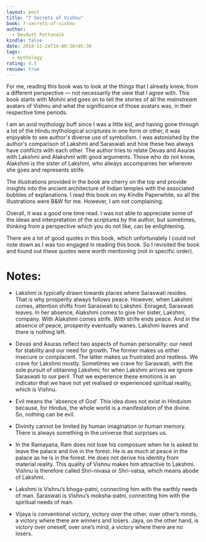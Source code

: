 ```yaml
---
layout: post
title: "7 Secrets of Vishnu"
book: 7-secrets-of-vishnu
author:
  - Devdutt Pattanaik
kindle: false
date: 2018-11-24T14:00:36+05:30
tags:
  - mythology
rating: 4.5
review: true
---
```


<!-- {{< figure type="margin" src="/images/books/7-secrets-of-vishnu.jpg" rating="4.5" title="7 Secrets of Vishnu">}} -->


For me, reading this book was to look at the things that I already knew, from a
different perspective — not necessarily the view that I agree with.
This book starts with Mohini and goes on to tell the stories of all the *mainstream*
avatars of Vishnu and what the significance of those avatars was, in their
respective time periods.

I am an avid mythology buff since I was a little kid, and having gone through a
lot of the Hindu mythological
scriptures in one form or other, it was enjoyable to see author's diverse
use of symbolism.
I was astonished by the author's comparison of Lakshmi and Saraswati and how
these two always have conflicts with each other. The author tries to relate Devas
and Asuras with Lakshmi and Alakshmi with good arguments. Those who do not know,
Alakshmi is the sister of
Lakshmi, who always accompanies her wherever she goes and represents strife.

The illustrations provided in the book are cherry on the top and
provide insights into the ancient architecture of Indian temples with the
associated bubbles of explanations. I read this book on my Kindle Paperwhite, so
all the illustrations were B&W for me. However, I am not complaining.

Overall, it was a good one time read. I was not able to appreciate
some of the ideas and interpretation of the scriptures by the author, but sometimes, thinking from a perspective
which you do not like, can be enlightening.

There are a lot of good quotes in this book, which unfortunately I could not
note down as I was too engaged in reading this book. So I revisited the book and
found out these quotes were worth mentioning (not in specific order).

# Notes:

- Lakshmi is typically drawn towards places where Saraswati resides. That is why prosperity always follows peace. However, when Lakshmi comes, attention shifts from Saraswati to Lakshmi. Enraged, Saraswati leaves. In her absence, Alakshmi comes to give her sister, Lakshmi, company. With Alakshmi comes strife. With strife ends peace. And in the absence of peace, prosperity eventually wanes. Lakshmi leaves and there is nothing left.

- Devas and Asuras reflect two aspects of human personality: our need for stability and our need for growth. The former makes us either insecure or complacent. The latter makes us frustrated and restless. We crave for Lakshmi mostly. Sometimes we crave for Saraswati, with the sole pursuit of obtaining Lakshmi; for when Lakshmi arrives we ignore Saraswati to our peril. That we experience these emotions is an indicator that we have not yet realised or experienced spiritual reality, which is Vishnu.

- Evil means the 'absence of God'. This idea does not exist in Hinduism because, for Hindus, the whole world is a manifestation of the divine. So, nothing can be evil.

- Divinity cannot be limited by human imagination or human memory. There is always something in the universe that surprises us.

- In the Ramayana, Ram does not lose his composure when he is asked to leave the palace and live in the forest. He is as much at peace in the palace as he is in the forest. He does not derive his identity from material reality. This quality of Vishnu makes him attractive to Lakshmi. Vishnu is therefore called Shri-nivasa or Shri-vatsa, which means abode of Lakshmi.

- Lakshmi is Vishnu’s bhoga-patni, connecting him with the earthly needs of man. Saraswati is Vishnu’s moksha-patni, connecting him with the spiritual needs of man.

- Vijaya is conventional victory, victory over the other, over other’s minds, a victory where there are winners and losers. Jaya, on the other hand, is victory over oneself, over one’s mind, a victory where there are no losers.